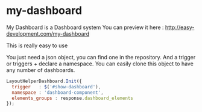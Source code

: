 my-dashboard
============

My Dashboard is a Dashboard system
You can preview it here : http://easy-development.com/my-dashboard

This is really easy to use

You just need a json object, you can find one in the repository.
And a trigger or triggers + declare a namespace. You can easily clone this object to have any number of dashboards.

```javascript
LayoutHelperDashboard.Init({
  trigger   : $('#show-dashboard'),
  namespace : 'dashboard-component',
  elements_groups : response.dashboard_elements
});
```
